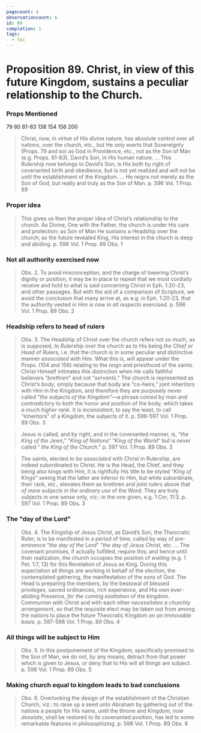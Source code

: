 ```yaml
---
pagecount: 4
observationcount: 6
id: 89
completion: 1
tags:
  - toc
---
```

# Proposition 89. Christ, in view of this future Kingdom, sustains a peculiar relationship to the Church.

### Props Mentioned
79 80 81-83 138 154 156 200

>Christ, now, in virtue of His divine nature, has absolute control over all nations, over the church, etc., but He only exerts that Sovereignty (Props. 79 and so) as God in Providence, etc., not as the Son of Man (e.g. Props. 81-83), David’s Son, in His human nature.
>...
>This Rulership now belongs to David’s Son, is His both by right of covenanted birth and obedience, but is not yet realized and will not be until the establishment of the Kingdom.
>...
>He reigns not merely as the Son of God, but really and truly as the Son of Man.
>p. 596 Vol. 1 Prop. 89
### Proper idea
>This gives us then the proper idea of Christ’s relationship to the church. As Divine, One with the Father, the church is under His care and protection; as Son of Man He sustains a Headship over the church; as the future revealed King, His interest in the church is deep and abiding.
>p. 596 Vol. 1 Prop. 89 Obs. 1
### Not all authority exercised now
>Obs. 2. To avoid misconception, and the charge of lowering Christ’s dignity or position, it may be in place to repeat that we most cordially receive and hold to what is said concerning Christ in Eph. 1:20-23, and other passages. But with the aid of a comparison of Scripture, we avoid the conclusion that many arrive at, as e.g. in Eph. 1:20-23, that the authority vested in Him *is now in all respects* exercised.
>p. 596 Vol. 1 Prop. 89 Obs. 2
### Headship refers to head of rulers
>Obs. 3. The Headship of Christ over the church refers not so much, as is supposed, *to Rulership over* the church as to His being *the Chief or Head* of Rulers, i.e. that the church is in some peculiar and distinctive manner *associated with* Him. What this is, will appear under the Props. (154 and 156) relating to the reign and priesthood of the saints. Christ Himself intimates this distinction when He calls faithful believers “*brethren*” and not “*servants*.” The church is represented as *Christ’s body*, simply because that body are “co-heirs,” joint inheritors with Him in the Kingdom, and therefore they are purposely never called “*the subjects of the Kingdom*”—a phrase coined by man and *contradictory* to both the honor and position of the body, which takes *a much higher rank*. It is inconsistent, to say the least, to call “inheritors” of a Kingdom, the subjects of it.
>p. 596-597 Vol. 1 Prop. 89 Obs. 3

>Jesus is called, and by right, and in the covenanted manner, is, “*the King of the Jews*,” “*King of Nations*” “*King of the World*” but is *never* called “ *the King of the Church*.”
>p. 597 Vol. 1 Prop. 89 Obs. 3

>The saints, elected *to be associated* with Christ in Rulership, are indeed subordinated to Christ. He is the Head, the Chief, and they being also kings with Him, it is rightfully His title to be styled “*King of Kings*” seeing that the latter are inferior to Him, but while subordinate, their rank, etc., elevates them as brethren and joint rulers above that *of mere subjects in the ordinary use* of the Word. They are truly subjects in one sense only, viz.: in the one given, e.g. 1 Cor, 11:3.
>p. 597 Vol. 1 Prop. 89 Obs. 3
### The "day of the Lord"
>Obs. 4. The Kingship of Jesus Christ, as David’s Son, the Theocratic Ruler, is to be manifested in a period of time, called by way of pre-eminence “*the day of the Lord*” “*the day of Jesus Christ*, etc.
>...
>The covenant promises, if actually fulfilled, require this; and hence until their realization, the church occupies the position of *waiting* (e.g. 1 Pet. 1:7, 13) for this Revelation of Jesus as King. During this expectation all things are working in behalf of the election, the contemplated gathering, the manifestation of the sons of God. The Head is preparing the members, by the bestowal of blessed privileges, sacred ordinances, rich experience, and His own ever-abiding Presence, *for the coming exaltation* of the kingdom. Communion with Christ and with each other *necessitates a churchly arrangement*, so that the requisite elect may be taken out from among the nations to place the future Theocratic Kingdom *on an immovable basis*.
>p. 597-598 Vol. 1 Prop. 89 Obs. 4
### All things will be subject to Him
>Obs. 5. In this postponement of the Kingdom, specifically promised to the Son of Man, we do not, by any means, detract from that power which is given to Jesus, or deny that to His will all things are subject.
>p. 598 Vol. 1 Prop. 89 Obs. 5
### Making church equal to kingdom leads to bad conclusions
>Obs. 6. Overlooking the design of the establishment of the Christian Church, viz.: to raise up a seed unto Abraham by gathering out of the nations a people for His name, until the throne and Kingdom, *now desolate*, shall be restored to its covenanted position, has led to some remarkable features in philosophizing.
>p. 598 Vol. 1 Prop. 89 Obs. 6
